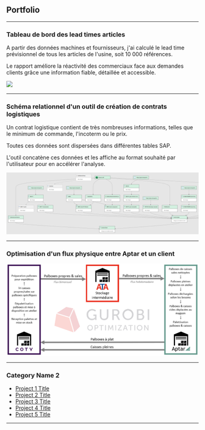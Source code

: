 ## Portfolio

---

### Tableau de bord des lead times articles

A partir des données machines et fournisseurs, j'ai calculé le lead time prévisionnel de tous les articles de l'usine, soit 10 000 références. 

Le rapport améliore la réactivité des commerciaux face aux demandes clients grâce une information fiable, détaillée et accessible.

<img src="images/LeadTimePBIDashboard.jpg?raw=true"/>

---

### Schéma relationnel d'un outil de création de contrats logistiques

Un contrat logistique contient de très nombreuses informations, telles que le minimum de commande, l'incoterm ou le prix. 

Toutes ces données sont dispersées dans différentes tables SAP.

L'outil concatène ces données et les affiche au format souhaité par l'utilisateur pour en accélérer l'analyse.

<img src="images/PQDataFlow.png?raw=true"/>

---

### Optimisation d'un flux physique entre Aptar et un client

<img src="images/FluxCaissesCoty.png?raw=true"/>

---

### Category Name 2

- [Project 1 Title](http://example.com/)
- [Project 2 Title](http://example.com/)
- [Project 3 Title](http://example.com/)
- [Project 4 Title](http://example.com/)
- [Project 5 Title](http://example.com/)

---
